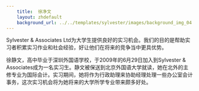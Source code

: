 ```yaml
---
    title:  徐净文 
    layout: zhdefault
    background_url: ../../templates/sylvester/images/background_img_04.jpg
---
```

Sylvester & Associates Ltd为大学生提供良好的实习机会。我们的目的是帮助实习者积累实习作业和社会经验，好让他们在将来的竞争当中更具优势。

徐静文，高中毕业于深圳外国语学校，于2009年的6月29日加入到Sylvester & Associates成为一名实习生。静文被保送到北京外国语大学就读，她在北外的主修专业为国际会计。实习期间，她将作为行政助理来协助经理处理一些办公室会计事务，这次实习机会将为她将来的大学所学专业带来颇多好处。

